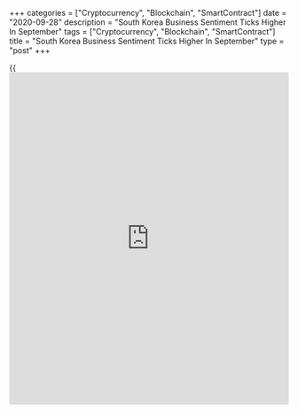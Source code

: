 +++
categories = ["Cryptocurrency", "Blockchain", "SmartContract"]
date = "2020-09-28"
description = "South Korea Business Sentiment Ticks Higher In September"
tags = ["Cryptocurrency", "Blockchain", "SmartContract"]
title = "South Korea Business Sentiment Ticks Higher In September"
type = "post"
+++

{{<iframe id="large-banner" src="https://www.bounty.group/#slide=24.0" width="100%" height="600" scrolling="no" style="border: 0px solid rgb(216, 221, 230); border-radius: 3px;">}}

Business sentiment in South Korea improved slightly in September, the
latest survey from the Bank of Korea showed on Tuesday with a Business
Survey Index score of 68.

That's up 2 points from the previous month, but the outlook for the
following month remained unchanged at 68.

After seasonal adjustment, the BSI for September 2020 was 68, unchanged
from August 2020, but that for the outlook for the following month also
rose by 2 points to 70.

In the non-manufacturing sector, the BSI on [business][1] conditions for
September 2020 was 62, down 4 points from the previous month, and that
for the outlook for the following month also fell by 7 points to 62.

For comments and feedback [contact](https://www.playgroundfx.com/contact/): editorial@rtt[news](https://www.letsplayfx.com/blog/forex-news-website/).com

[Economic News][2]

 **What parts of the world are seeing the best (and worst) economic
performances lately? Click[here][3] to check out our [Econ Scorecard][3]
and find out! See up-to-the-moment [ranking](https://www.playgroundfx.com/blog/crypto-exchange-ranking/)s for the best and worst
performers in [GDP][4], [unemployment rate][5], [inflation][6] and much
more.**

   1. www.rtt[news](https://www.letsplayfx.com/blog/forex-news-website/).com/Content/Business.aspx
   2. www.rtt[news](https://www.letsplayfx.com/blog/forex-news-website/).com/Content/EconomicNews.aspx
   3. www.rtt[news](https://www.letsplayfx.com/blog/forex-news-website/).com/economic-scorecard/world-rank/unemployment-rate/highest-performance.aspx
   4. www.rtt[news](https://www.letsplayfx.com/blog/forex-news-website/).com/economic-scorecard/world-rank/GDP/highest-performance.aspx
   5. www.rtt[news](https://www.letsplayfx.com/blog/forex-news-website/).com/economic-scorecard/world-rank/unemployment-rate/lowest-performance.aspx
   6. www.rtt[news](https://www.letsplayfx.com/blog/forex-news-website/).com/economic-scorecard/world-rank/CPI/highest-performance.aspx